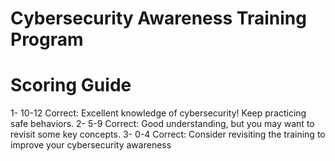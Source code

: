 # Cybersecurity Awareness Training Program



# Scoring Guide 

1-	10-12 Correct: Excellent knowledge of cybersecurity! Keep practicing safe behaviors.
2-	5-9   Correct: Good understanding, but you may want to revisit some key concepts.
3-	0-4   Correct: Consider revisiting the training to improve your cybersecurity awareness
